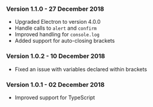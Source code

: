 ### Version 1.1.0 - 27 December 2018

- Upgraded Electron to version 4.0.0
- Handle calls to `alert` and `confirm`
- Improved handling for `console.log`
- Added support for auto-closing brackets

### Version 1.0.2 - 10 December 2018

- Fixed an issue with variables declared within brackets

### Version 1.0.1 - 02 December 2018

- Improved support for TypeScript